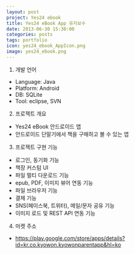 ```yaml
---
layout: post
project: Yes24 ebook
title: Yes24 eBook App 유지보수
date: 2013-06-30 15:30:00 
categories: posts 
tags: portfolio
icon: yes24_ebook_AppIcon.png
image: yes24_ebook.png
---
```


1) 개발 언어  
 - Language: Java  
 - Platform: Android  
 - DB: SQLite  
 - Tool: eclipse, SVN  
 
2) 프로젝트 개요  
 - Yes24 eBook 안드로이드 앱  
 - 안드로이드 단말기에서 책을 구매하고 볼 수 있는 앱  

3) 프로젝트 구현 기능  
 - 로그인, 동기화 기능  
 - 책장 커스텀 UI  
 - 파일 멀티 다운로드 기능  
 - epub, PDF, 이미지 뷰어 연동 기능  
 - 파일 브라우저 기능  
 - 결제 기능  
 - SNS(페이스북, 트위터), 메일/문자 공유 기능  
 - 이미지 로드 및 REST API 연동 기능  
 
 4) 마켓 주소  
 - https://play.google.com/store/apps/details?id=kr.co.kyowon.kyowonparentapp&hl=ko  